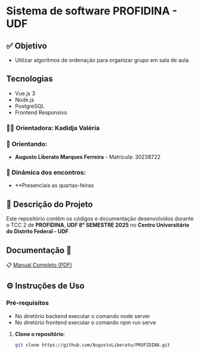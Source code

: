 # Sistema de software PROFIDINA - UDF 

## ✅ Objetivo
- Utilizar algoritmos de ordenação para organizar grupo em sala de aula
  
## Tecnologias 
-  Vue.js 3
-  Node.js
-  PostgreSQL
-  Frontend Responsivo
  
### **👩‍🏫 Orientadora:** Kadidja Valéria

### **👥 Orientando:**
- **Augusto Liberato Marques Ferreira** - Matrícula: 30238722 

### **📅 Dinâmica dos encontros:**
- **Presenciais as quartas-feiras

## **📜 Descrição do Projeto**

Este repositório contém os códigos e documentação desenvolvidos durante o TCC 2 de **PROFIDINA**,  **UDF  8° SEMESTRE 2025** no **Centro Universitário do Distrito Federal - UDF**.

## Documentação 📄

📋 [Manual Completo (PDF)](./manual-profidina.pdf)

## **⚙️ Instruções de Uso**

### **Pré-requisitos**
- No diretório backend executar o comando  node server  
- No diretório frontend executar o comando npm run serve  

1. **Clone o repositório**:
   ```bash
   git clone https://github.com/AugustoLiberato/PROFIDINA.git
   
   ```


